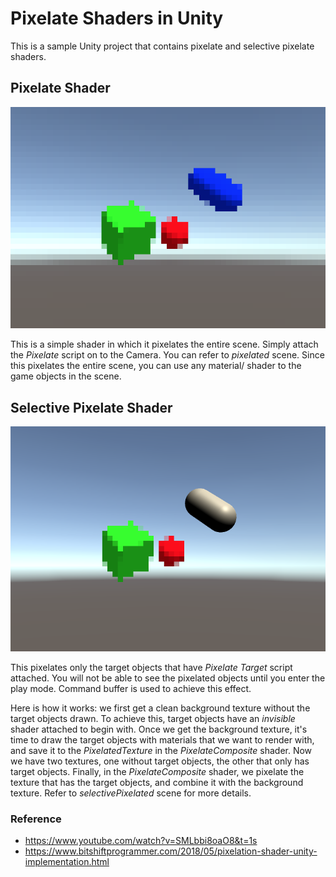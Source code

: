 # Pixelate Shaders in Unity
This is a sample Unity project that contains pixelate and selective pixelate shaders.

## Pixelate Shader
![pixelate](/ReadmeImages/allPixelate.png)

This is a simple shader in which it pixelates the entire scene. Simply attach the _Pixelate_ script on to the Camera. You can refer to _pixelated_ scene. Since this pixelates the entire scene, you can use any material/ shader to the game objects in the scene.

## Selective Pixelate Shader
![selective pixelate](/ReadmeImages/selectivePixelate.png)

This pixelates only the target objects that have _Pixelate Target_ script attached. You will not be able to see the pixelated objects until you enter the play mode. Command buffer is used to achieve this effect.

Here is how it works: we first get a clean background texture without the target objects drawn.
To achieve this, target objects have an _invisible_ shader attached to begin with. Once we get the background texture, it's time to draw the target objects with materials that we want to render with, and save it to the _PixelatedTexture_ in the _PixelateComposite_ shader. Now we have two textures, one without target objects, the other that only has target objects.
Finally, in the _PixelateComposite_ shader, we pixelate the texture that has the target objects, and combine it with the background texture.
Refer to _selectivePixelated_ scene for more details.


### Reference
* https://www.youtube.com/watch?v=SMLbbi8oaO8&t=1s
* https://www.bitshiftprogrammer.com/2018/05/pixelation-shader-unity-implementation.html
